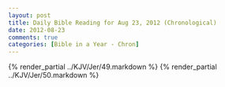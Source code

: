 ```yaml
---
layout: post
title: Daily Bible Reading for Aug 23, 2012 (Chronological)
date: 2012-08-23
comments: true
categories: [Bible in a Year - Chron]
---
```

{% render_partial ../KJV/Jer/49.markdown %}
{% render_partial ../KJV/Jer/50.markdown %}
